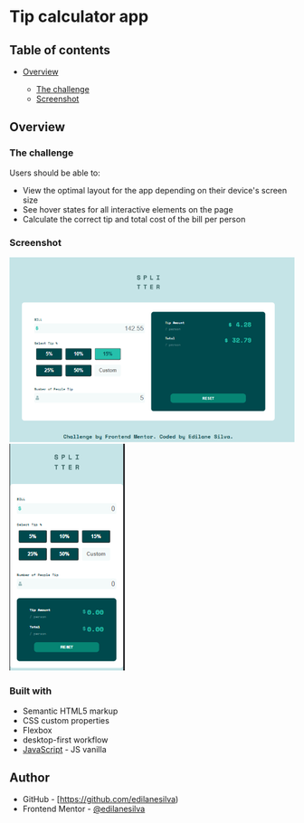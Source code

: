 # Tip calculator app 
<h4 align="center"></h4>

## Table of contents

-   [Overview](#overview)

    -   [The challenge](#the-challenge)
    -   [Screenshot](#screenshot)

## Overview

### The challenge

Users should be able to:

-   View the optimal layout for the app depending on their device's screen size
-   See hover states for all interactive elements on the page
-   Calculate the correct tip and total cost of the bill per person

### Screenshot

![](./assets/images/my-solution/screenshot.PNG)
![](./assets/images/my-solution/mobile.PNG)

### Built with

-   Semantic HTML5 markup
-   CSS custom properties
-   Flexbox
-   desktop-first workflow
-   [JavaScript](https://developer.mozilla.org/pt-BR/docs/Web/JavaScript) - JS vanilla

## Author

-   GitHub - [https://github.com/edilanesilva)
-   Frontend Mentor - [@edilanesilva](https://www.frontendmentor.io/profile/edilanesilva)




